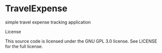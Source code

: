 # TravelExpense
simple travel expense tracking application

License

This source code is licensed under the GNU GPL 3.0 license. See LICENSE for the full license.
